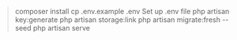 > composer install
> cp .env.example .env
> Set up .env file
> php artisan key:generate
> php artisan storage:link
> php artisan migrate:fresh --seed
> php artisan serve

